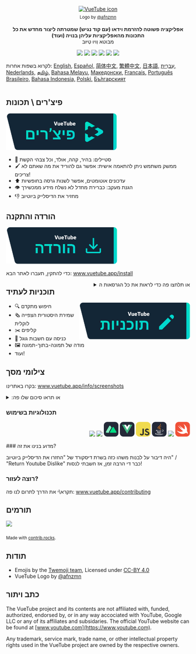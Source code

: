 <p align="center">
  <a href="https://vuetube.app/">
    <img src="https://cdn.discordapp.com/attachments/751596360108605500/980418672331988992/VueTube_Dark.svg" alt="VueTube icon" width="500"/>
  </a>
  </br>
  <sub>Logo by <a href="https://github.com/afnzmn">@afnzmn</a></sub>
  </br>
  </br>
<strong>אפליקציה פשוטה להזרמת וידאו (עם קוד נגיש) שמטרתה ליצור מחדש את כל התכונות מהאפליקציות עליהן בנויה (ועוד)</strong>
</br>
מבוטא וְויוּ טְיּוּב
</p>

<p align="center">
  <a href="https://github.com/VueTubeApp/VueTube/blob/main/LICENSE" alt="License"><img src="https://img.shields.io/github/license/VueTubeApp/VueTube"></img></a>
  <a href="https://github.com/VueTubeApp/VueTube/actions/workflows/ci.yml" alt="CI"><img src="https://github.com/VueTubeApp/VueTube/actions/workflows/ci.yml/badge.svg"></img></a>
  <a href="https://reddit.com/r/vuetube" alt="Reddit"><img src="https://img.shields.io/reddit/subreddit-subscribers/vuetube?label=r%2FVuetube&logo=reddit&logoColor=white"></img></a>
  <a href="https://t.me/VueTube" alt="Telegram"><img src="https://img.shields.io/endpoint?label=VueTube&url=https%3A%2F%2Ftelegram-badge-4mbpu8e0fit4.runkit.sh%2F%3Furl%3Dhttps%3A%2F%2Ft.me%2FVuetube"></img></a>
  <a href="https://discord.gg/7P8KJrdd5W" alt="Discord"><img src="https://img.shields.io/discord/946587366242533377?label=Discord&style=flat&logo=discord&logoColor=white"></img></a>
  <a href="https://twitter.com/VueTubeApp" alt="Twitter"><img src="https://img.shields.io/twitter/follow/VueTubeApp?label=Follow&style=flat&logo=twitter"></img></a>
</p>

לקרוא בשפות אחרות: [English,](readme.md) [Español,](readme.es.md) [简体中文,](readme.zh-hans.md) [繁體中文,](readme.zh-hant.md) [日本語,](readme.ja.md) [עִברִית,](readme.he.md) [Nederlands,](readme.nl.md) [தமிழ்,](readme.ta.md) [Bahasa Melayu,](readme.ms.md) [Македонски,](readme.mk.md) [Français,](readme.fr.md) [Português Brasileiro,](readme.pt-br.md) [Bahasa Indonesia,](readme.id.md) [Polski,](readme.pl.md) [Бъ̀лгарският](readme.bg.md)
<div style="float: right; right: 5px;">
  
## פיצ'רים \ תכונות

  
<img src="./resources/readme-he/Features.he.svg" alt="VueTube icon" height="100"/>

  
  

-  🎨 סטיילים: בהיר, קהה, אולד, וכל צבהי הקשת
-  🖌️ ממשק משתמש ניתן להתאמה אישית: אפשר גם להוריד את מה שאתם לא צריכים!
-  ⬆️ עדכונים אוטומטים, אפשר לשנות גרסה בחופשיות
-  👁️ הגנת מעקב: כברירת מחדל לא נשלח מידע ממכשירך
-  👎 מחזיר את הדיסלייק ביוטיוב

## הורדה והתקנה

<img style="right: 10px;" src="./resources/readme-he/Install.he.svg" alt="VueTube icon" height="100"/>

כדי להתקין, תעברו לאתר הבא:  www.vuetube.app/install

<details style="float: right;">
  <summary>או תלחצו פה כדי לראות את כל הגרסאות ה</summary>
<br />

### Android
| <a href=https://nightly.link/VueTubeApp/VueTube/workflows/ci/main/android.zip><img id="im" width="200" src=./resources/getunstable.png></a>  | <a href=https://github.com/VueTubeApp/VueTube/releases/download/0.2/VueTube-Canary-June-15-2022.apk><img id="im" width="200" src=./resources/getcanary.png></a> | <a href=https://vuetube.app/install><img id="im" width="200" src=./resources/getstable.png></a>  |
| ------------- | ------------- |  ------------- |
| הרבה באגים, אבל אפשר לנסות פיצ'רים חדשים | פחות באגים, ויותר פיצ'רים מגרסה היציבה | לא ניתנה להורדה עד שהאפליקציה תהיה יותר מוכנה  

### iOS
| <a href=https://nightly.link/VueTubeApp/VueTube/workflows/ci/main/iOS.zip><img id="im" width="200" src=./resources/getunstable.png></a>  | <a href=https://cdn.discordapp.com/attachments/949908267855921163/972164558930198528/VueTube-Canary-May-6-2022.ipa><img id="im" width="200" src=./resources/getcanary.png></a> | <a href=https://vuetube.app/install><img id="im" width="200" src=./resources/getstable.png></a>  |
| ------------- | ------------- |  ------------- |
| הרבה באגים, אבל אפשר לנסות פיצ'רים חדשים | פחות באגים, ויותר פיצ'רים מגרסה היציבה | לא ניתנה להורדה עד שהאפליקציה תהיה יותר מוכנה    
</details>

## תוכניות לעתיד

<img style="float: right;" src="./resources/readme-he/Plans.he.svg" alt="VueTube icon" height="100"/>

- 🔍 חיפוש מתקדם
- 🗞️ שמירת היסטורית הצפייה לוקלית
- ✂️ קליפים
- 🧑 כניסה עם חשבות גוגל
- 🖼️ מודה של תמונה-בתוך-תמונה
- ועוד!

  
  
## צילומי מסך

בקרו באתרינו: www.vuetube.app/info/screenshots

<details>
  <summary> :או תראו סיכום שלו פה </summary>
<br />
  
<img src="https://vuetube.app/wtch.png" width="400">
<img src="https://vuetube.app/stng.png" width="400">
<img src="https://vuetube.app/srch.png" width="400">
     
</details>

### תכנולוגיות בשימוש

<p align="right">
<a href="https://capacitorjs.com/solution/vue"><img src="https://cdn.discordapp.com/attachments/953538236716814356/955694368742834176/Capacitator-Dark.svg" height=40/></a> <a href="https://vuetifyjs.com/"><img src="https://cdn.discordapp.com/attachments/810799100940255260/973719873467342908/Vuetify-Dark.svg" height=40/></a> <a href="https://nuxtjs.org/"><img src="https://github.com/tandpfun/skill-icons/raw/main/icons/NuxtJS-Dark.svg" height=40/></a> <a href="https://vuejs.org/"><img src="https://github.com/tandpfun/skill-icons/raw/main/icons/VueJS-Dark.svg" height=40/></a> <a href="https://javascript.com/"><img src="https://github.com/tandpfun/skill-icons/raw/main/icons/JavaScript.svg" height=40/></a> <a href="https://java.com/"><img src="https://github.com/tandpfun/skill-icons/raw/main/icons/Java-Dark.svg" height=40/></a> <a href="https://gradle.com/"><img src="https://cdn.discordapp.com/attachments/810799100940255260/955691550560636958/Gradle.svg" height=40/></a> <a href="https://developer.apple.com/swift/"><img src="https://github.com/tandpfun/skill-icons/raw/main/icons/Swift.svg" height=40/></a>
</p>
### מדוע בנינו את זה?

היה דיבור על לבנות משהו כזה בשרת דיסקורד של "החזרו את הדיסלייק ביוטיוב" / "Return Youtube Dislike" כבר די הרבה זמן, אז חשבתי לנסות!
  
  
### רוצה לעזור?

תקרא\י את הדרך לתרום לנו פה: www.vuetube.app/contributing

## תורמים

  
<a href="https://github.com/VueTubeApp/VueTube/graphs/contributors">
  <img src="https://contrib.rocks/image?repo=VueTubeApp/VueTube" />
</a>

<sub>Made with [contrib.rocks](https://contrib.rocks). </sub>

## תודות

- Emojis by the [Twemoji team](https://twemoji.twitter.com/), Licensed under [CC-BY 4.0](https://creativecommons.org/licenses/by/4.0/)
- VueTube Logo by [@afnzmn](https://github.com/afnzmn)

## כתב ויתור

The VueTube project and its contents are not affiliated with, funded, authorized, endorsed by, or in any way accociated with YouTube, Google LLC or any of its affiliates and subsidaries. The official YouTube website can be found at [www.youtube.com](https://www.youtube.com).

Any trademark, service mark, trade name, or other intellectual property rights used in the VueTube project are owned by the respective owners.
</div>
